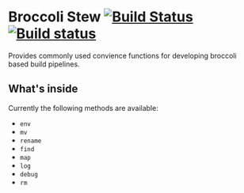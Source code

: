 # Broccoli Stew [![Build Status](https://travis-ci.org/stefanpenner/broccoli-stew.svg)](https://travis-ci.org/stefanpenner/broccoli-stew) [![Build status](https://ci.appveyor.com/api/projects/status/orspre01ru61xiba?svg=true)](https://ci.appveyor.com/project/embercli/broccoli-stew)

Provides commonly used convience functions for developing broccoli based build pipelines.

## What's inside

Currently the following methods are available:

- `env`
- `mv`
- `rename`
- `find`
- `map`
- `log`
- `debug`
- `rm`
